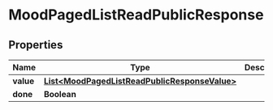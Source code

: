 
# MoodPagedListReadPublicResponse

## Properties
Name | Type | Description | Notes
------------ | ------------- | ------------- | -------------
**value** | [**List&lt;MoodPagedListReadPublicResponseValue&gt;**](MoodPagedListReadPublicResponseValue.md) |  |  [optional]
**done** | **Boolean** |  |  [optional]



